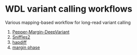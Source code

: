 # WDL variant calling workflows

Various mapping-based workflow for long-read variant calling

1. [Pepper-Margin-DeepVariant](https://github.com/kishwarshafin/pepper)
2. [Sniffles2](https://github.com/fritzsedlazeck/Sniffles)
3. [hapdiff](https://github.com/KolmogorovLab/hapdiff)
4. [margin phase](https://github.com/UCSC-nanopore-cgl/margin)
